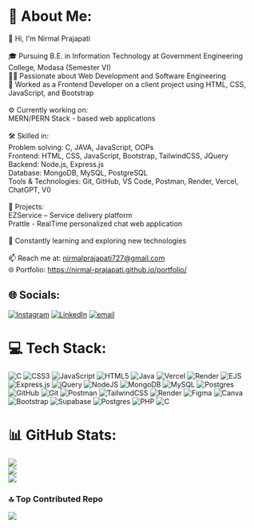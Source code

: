 # 💫 About Me:
👋 Hi, I'm Nirmal Prajapati<br><br>🎓 Pursuing B.E. in Information Technology at Government Engineering College, Modasa (Semester VI)<br>👨‍💻 Passionate about Web Development and Software Engineering<br>💼 Worked as a Frontend Developer on a client project using HTML, CSS, JavaScript, and Bootstrap<br><br>⚙️ Currently working on:<br>MERN/PERN Stack - based web applications<br><br>🛠️ Skilled in:<br>Problem solving: C, JAVA, JavaScript, OOPs<br>Frontend: HTML, CSS, JavaScript, Bootstrap, TailwindCSS, JQuery<br>Backend: Node.js, Express.js<br>Database: MongoDB, MySQL, PostgreSQL<br>Tools & Technologies: Git, GitHub, VS Code, Postman, Render, Vercel, ChatGPT, V0<br><br>📂 Projects:<br>EZService – Service delivery platform<br>Prattle - RealTime personalized chat web application<br><br>🌱 Constantly learning and exploring new technologies<br><br>📫 Reach me at: nirmalprajapati727@gmail.com<br>🌐 Portfolio: https://nirmal-prajapati.github.io/portfolio/


## 🌐 Socials:
[![Instagram](https://img.shields.io/badge/Instagram-%23E4405F.svg?logo=Instagram&logoColor=white)](https://instagram.com/nirmal_prajapati235) [![LinkedIn](https://img.shields.io/badge/LinkedIn-%230077B5.svg?logo=linkedin&logoColor=white)](https://linkedin.com/in/nirmal-prajapati-b206ba277) [![email](https://img.shields.io/badge/Email-D14836?logo=gmail&logoColor=white)](mailto:nirmalprajapati727@gmail.com) 

# 💻 Tech Stack:
![C](https://img.shields.io/badge/c-%2300599C.svg?style=for-the-badge&logo=c&logoColor=white) ![CSS3](https://img.shields.io/badge/css3-%231572B6.svg?style=for-the-badge&logo=css3&logoColor=white) ![JavaScript](https://img.shields.io/badge/javascript-%23323330.svg?style=for-the-badge&logo=javascript&logoColor=%23F7DF1E) ![HTML5](https://img.shields.io/badge/html5-%23E34F26.svg?style=for-the-badge&logo=html5&logoColor=white) ![Java](https://img.shields.io/badge/java-%23ED8B00.svg?style=for-the-badge&logo=openjdk&logoColor=white) ![Vercel](https://img.shields.io/badge/vercel-%23000000.svg?style=for-the-badge&logo=vercel&logoColor=white) ![Render](https://img.shields.io/badge/Render-%46E3B7.svg?style=for-the-badge&logo=render&logoColor=white) ![EJS](https://img.shields.io/badge/ejs-%23B4CA65.svg?style=for-the-badge&logo=ejs&logoColor=black) ![Express.js](https://img.shields.io/badge/express.js-%23404d59.svg?style=for-the-badge&logo=express&logoColor=%2361DAFB) ![jQuery](https://img.shields.io/badge/jquery-%230769AD.svg?style=for-the-badge&logo=jquery&logoColor=white) ![NodeJS](https://img.shields.io/badge/node.js-6DA55F?style=for-the-badge&logo=node.js&logoColor=white) ![MongoDB](https://img.shields.io/badge/MongoDB-%234ea94b.svg?style=for-the-badge&logo=mongodb&logoColor=white) ![MySQL](https://img.shields.io/badge/mysql-4479A1.svg?style=for-the-badge&logo=mysql&logoColor=white) ![Postgres](https://img.shields.io/badge/postgres-%23316192.svg?style=for-the-badge&logo=postgresql&logoColor=white) ![GitHub](https://img.shields.io/badge/github-%23121011.svg?style=for-the-badge&logo=github&logoColor=white) ![Git](https://img.shields.io/badge/git-%23F05033.svg?style=for-the-badge&logo=git&logoColor=white) ![Postman](https://img.shields.io/badge/Postman-FF6C37?style=for-the-badge&logo=postman&logoColor=white) ![TailwindCSS](https://img.shields.io/badge/tailwindcss-%2338B2AC.svg?style=for-the-badge&logo=tailwind-css&logoColor=white) ![Render](https://img.shields.io/badge/Render-%46E3B7.svg?style=for-the-badge&logo=render&logoColor=white) ![Figma](https://img.shields.io/badge/figma-%23F24E1E.svg?style=for-the-badge&logo=figma&logoColor=white) ![Canva](https://img.shields.io/badge/Canva-%2300C4CC.svg?style=for-the-badge&logo=Canva&logoColor=white) ![Bootstrap](https://img.shields.io/badge/bootstrap-%238511FA.svg?style=for-the-badge&logo=bootstrap&logoColor=white) ![Supabase](https://img.shields.io/badge/Supabase-3ECF8E?style=for-the-badge&logo=supabase&logoColor=white) ![Postgres](https://img.shields.io/badge/postgres-%23316192.svg?style=for-the-badge&logo=postgresql&logoColor=white) ![PHP](https://img.shields.io/badge/php-%23777BB4.svg?style=for-the-badge&logo=php&logoColor=white) ![C](https://img.shields.io/badge/c-%2300599C.svg?style=for-the-badge&logo=c&logoColor=white)
# 📊 GitHub Stats:
![](https://github-readme-stats.vercel.app/api?username=NIRMAL-PRAJAPATI&theme=vue-dark&hide_border=true&include_all_commits=true&count_private=false)<br/>
![](https://nirzak-streak-stats.vercel.app/?user=NIRMAL-PRAJAPATI&theme=vue-dark&hide_border=true)<br/>
![](https://github-readme-stats.vercel.app/api/top-langs/?username=NIRMAL-PRAJAPATI&theme=vue-dark&hide_border=true&include_all_commits=true&count_private=false&layout=compact)

### 🔝 Top Contributed Repo
![](https://github-contributor-stats.vercel.app/api?username=NIRMAL-PRAJAPATI&limit=5&theme=vue-dark&combine_all_yearly_contributions=true)

<!-- Proudly created with GPRM ( https://gprm.itsvg.in ) -->
